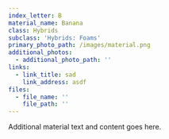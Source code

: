 ```yaml
---
index_letter: B
material_name: Banana
class: Hybrids
subclass: 'Hybrids: Foams'
primary_photo_path: /images/material.png
additional_photos:
  - additional_photo_path: ''
links:
  - link_title: sad
    link_address: asdf
files:
  - file_name: ''
    file_path: ''
---
```


Additional material text and content goes here.